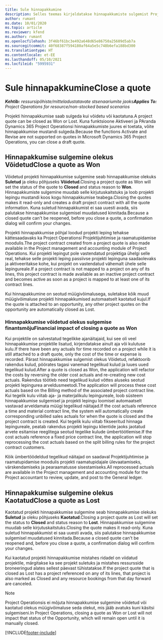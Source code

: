 ```yaml
---
title: Sule hinnapakkumine
description: Selles teemas kirjeldatakse hinnapakkumiste sulgemist Project Operationsis.
author: rumant
ms.date: 10/01/2020
ms.topic: article
ms.reviewer: kfend
ms.author: rumant
ms.openlocfilehash: 3f46bf61bc3e492a648d65e86750a25609d5ab7a
ms.sourcegitcommit: 40f68387f594180af64a5e5c748b6efa188bd300
ms.translationtype: HT
ms.contentlocale: et-EE
ms.lasthandoff: 05/10/2021
ms.locfileid: "5995931"
---
```

# <a name="close-a-quote"></a><span data-ttu-id="641c2-103">Sule hinnapakkumine</span><span class="sxs-lookup"><span data-stu-id="641c2-103">Close a quote</span></span>

<span data-ttu-id="641c2-104">_**Kehtib:** ressursipõhiste/mitteladustatavate stsenaariumite jaoks_</span><span class="sxs-lookup"><span data-stu-id="641c2-104">_**Applies To:** Project Operations for resource/non-stocked based scenarios_</span></span>

<span data-ttu-id="641c2-105">Projekti hinnapakkumise saab sulgeda kui võidetu või kaotatuna.</span><span class="sxs-lookup"><span data-stu-id="641c2-105">A project quote can be closed as Won or Lost.</span></span> <span data-ttu-id="641c2-106">Kuna funktsioone Aktiveeri ja PAranda Dynamics 365 Project Operationsi hinnapakkumiste juures ei toetata, võite hinnapakkumise mustandi sulgeda.</span><span class="sxs-lookup"><span data-stu-id="641c2-106">Because the functions Activate and Revise are not supported on quotes in Microsoft Dynamics 365 Project Operations, you can close a draft quote.</span></span>

## <a name="close-a-quote-as-won"></a><span data-ttu-id="641c2-107">Hinnapakkumise sulgemine olekus Võidetud</span><span class="sxs-lookup"><span data-stu-id="641c2-107">Close a quote as Won</span></span>

<span data-ttu-id="641c2-108">Võidetud projekti hinnapakkumise sulgemine seab hinnapakkumise olekuks **Suletud** ja oleku põhjuseks **Võidetud**.</span><span class="sxs-lookup"><span data-stu-id="641c2-108">Closing a project quote as Won will set the status of the quote to **Closed** and status reason to **Won**.</span></span> <span data-ttu-id="641c2-109">Hinnapakkumiste sulgemine muudab selle kirjutuskaitstuks ja loob projekti lepingu mustandi koos kogu hinnapakkumise teabega.</span><span class="sxs-lookup"><span data-stu-id="641c2-109">Closing the quotes makes it read-only and creates a draft project contract with all the quote information.</span></span> <span data-ttu-id="641c2-110">Kuna suletud hinnapakkumist ei saa uuesti avada, siis palutakse hinnapakkumise sulgemisel muudatused kinnitada.</span><span class="sxs-lookup"><span data-stu-id="641c2-110">Because a closed quote can't be reopened, before you close a quote, a confirmation dialog will confirm your changes.</span></span>

<span data-ttu-id="641c2-111">Projekti hinnapakkumise põhjal loodud projekti leping tehakse kättesaadavaks ka Project Operationsi Projektijuhtimise ja raamatupidamise moodulis.</span><span class="sxs-lookup"><span data-stu-id="641c2-111">The project contract created from a project quote is also made available in the Project management and accounting module of Project Operations.</span></span> <span data-ttu-id="641c2-112">Kui projekti lepingut pole vastendatud projektiga ühelgi selle real, tehakse selle projekti leping passiivse projekti lepinguna saadaolevaks ja aktiveeritakse kohe, kui projekt on vastendatud vähemalt ühele selle lepingureale.</span><span class="sxs-lookup"><span data-stu-id="641c2-112">If a project contract is not mapped to a project on any of its lines, this project contract is made available as an inactive project contract and becomes active as soon as a project is mapped to at least one of its contract lines.</span></span>

<span data-ttu-id="641c2-113">Kui hinnapakkumine on seotud müügivõimalusega, suletakse kõik muud müügivõimaluse projekti hinnapakkumised automaatselt kaotatud kujul.</span><span class="sxs-lookup"><span data-stu-id="641c2-113">If the quote is attached to an opportunity, any other project quotes on the opportunity are automatically closed as Lost.</span></span>

### <a name="financial-impact-of-closing-a-quote-as-won"></a><span data-ttu-id="641c2-114">Hinnapakkumise võidetud olekus sulgemise finantsmõju</span><span class="sxs-lookup"><span data-stu-id="641c2-114">Financial impact of closing a quote as Won</span></span>

<span data-ttu-id="641c2-115">Kui projektile on salvestatud tegelikke ajanäitajaid, kui see oli veel hinnapakkumise projektile lisatud, kirjendatakse ainult aja või kulutuse kulu.</span><span class="sxs-lookup"><span data-stu-id="641c2-115">If there have been any actuals for time recorded on a project while it is still attached to a draft quote, only the cost of the time or expense is recorded.</span></span> <span data-ttu-id="641c2-116">Pärast hinnapakkumise sulgemist olekus Võidetud, refaktoorib rakendus kulud, pöörates tagasi vanemad tegelikud kulud ja luues uued tegelikud kulud.</span><span class="sxs-lookup"><span data-stu-id="641c2-116">After a quote is closed as Won, the application will refactor the costs by reversing the older cost actuals and re-creating new cost actuals.</span></span> <span data-ttu-id="641c2-117">Rakendus töötleb need tegelikud kulud võttes aluseks seotud projekti lepingurea arveldusmeetodi.</span><span class="sxs-lookup"><span data-stu-id="641c2-117">The application will process these cost actuals based on the Billing method of the associated project contract line.</span></span> <span data-ttu-id="641c2-118">Kui tegelik kulu viitab aja- ja materjalikulu lepingureale, loob süsteem hinnapakkumise sulgemisel ja projekti lepingu loomisel automaatselt vastavad arveldamata müügi tegelikud näitajad.</span><span class="sxs-lookup"><span data-stu-id="641c2-118">If the cost actuals reference a time and material contract line, the system will automatically create corresponding unbilled sales actuals for when the quote is closed and the project contract is created.</span></span> <span data-ttu-id="641c2-119">Kui tegelik kulu viitab fikseeritud hinnaga lepingureale, peatab rakendus projekti lepingu klientide jaoks jaotatud arvete esitamise reeglitega seotud tegelike kulude ümbertöötlemise.</span><span class="sxs-lookup"><span data-stu-id="641c2-119">If the cost actuals reference a fixed price contract line, the application will stop reprocessing the cost actuals based on the split billing rules for the project contract customers.</span></span>

<span data-ttu-id="641c2-120">Kõik ümbertöödeldud tegelikud näitajad on saadaval Projektijuhtimise ja raamatupidamise moodulis projekti raamatupidajale ülevaatamiseks, värskendamiseks ja pearaamatusse sisestamiseks.</span><span class="sxs-lookup"><span data-stu-id="641c2-120">All reprocessed actuals are available in the Project management and accounting module for the Project accountant to review, update, and post to the General ledger.</span></span> 

## <a name="close-a-quote-as-lost"></a><span data-ttu-id="641c2-121">Hinnapakkumise sulgemine olekus Kaotatud</span><span class="sxs-lookup"><span data-stu-id="641c2-121">Close a quote as Lost</span></span>

<span data-ttu-id="641c2-122">Kaotatud projekti hinnapakkumise sulgemine seab hinnapakkumise olekuks **Suletud** ja oleku põhjuseks **Kaotatud**.</span><span class="sxs-lookup"><span data-stu-id="641c2-122">Closing a project quote as Lost will set the status to **Closed** and status reason to **Lost**.</span></span> <span data-ttu-id="641c2-123">Hinnapakkumise sulgemine muudab selle kirjutuskaitstuks.</span><span class="sxs-lookup"><span data-stu-id="641c2-123">Closing the quote makes it read-only.</span></span> <span data-ttu-id="641c2-124">Kuna suletud hinnapakkumist ei saa uuesti avada, siis palutakse hinnapakkumise sulgemisel muudatused kinnitada.</span><span class="sxs-lookup"><span data-stu-id="641c2-124">Because a closed quote can't be reopened and, before you close a quote, a confirmation dialog will confirm your changes.</span></span>

<span data-ttu-id="641c2-125">Kui kaotatud projekti hinnapakkumise mistahes ridadel on viidatud projektile, märgitakse ka see projekt suletuks ja mistahes ressursside broneeringud alates sellest päevast tühistatakse.</span><span class="sxs-lookup"><span data-stu-id="641c2-125">If the project quote that is closed as Lost has a project referenced on any of its lines, that project is also marked as Closed and any resource bookings from that day forward are canceled.</span></span>

> [!NOTE]
> <span data-ttu-id="641c2-126">Project Operationsis ei mõjuta hinnapakkumise sulgemine võidetud või kaotatud olekus müügivõimaluse seda olekut, mis jääb avatuks kuni käsitsi sulgemiseni.</span><span class="sxs-lookup"><span data-stu-id="641c2-126">In Project Operations, closing a quote as Won or Lost will not impact that status of the Opportunity, which will remain open until it is manually closed.</span></span>


[!INCLUDE[footer-include](../includes/footer-banner.md)]